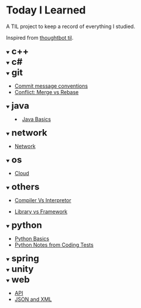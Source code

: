 # Today I Learned
A TIL project to keep a record of everything I studied.

Inspired from [thoughtbot til](https://github.com/thoughtbot/til).

<details open>
<summary> 
<b><font size="+2">c++</font></b>
</summary>


</details>


<details open>
<summary> 
<b><font size="+2">c#</font></b>
</summary>

</details>
<details open>
<summary> 
<b><font size="+2">git</font></b>
</summary>

* [Commit message conventions](https://github.com/heenamkung/TIL/blob/main/git/commit-message-conventions.md)
* [Conflict: Merge vs Rebase](https://github.com/heenamkung/TIL/blob/main/git/conflict_merge_rebase.md)

</details>

<details open>
<summary> 
<b><font size="+2">java</font></b>


* [Java Basics](https://github.com/heenamkung/TIL/blob/main/java/java_basics.md)
</summary>


</details>



<details open>
<summary> 
<b><font size="+2">network</font></b>
</summary>

* [Network](https://github.com/heenamkung/TIL/blob/main/network/network.md)

</details>

<details open>
<summary> 
<b><font size="+2">os</font></b>
</summary>

* [Cloud](https://github.com/heenamkung/TIL/blob/main/os/cloud.md)

</details>

<details open>
<summary> 
<b><font size="+2">others</font></b>
</summary>

* [Compiler Vs Interpretor](https://github.com/heenamkung/TIL/blob/main/others/compiler_vs_interpretor.md)

* [Library vs Framework](https://github.com/heenamkung/TIL/blob/main/others/library_vs_framework.md)

</details>

<details open>
<summary> 
<b><font size="+2">python</font></b>
</summary>

* [Python Basics](https://github.com/heenamkung/TIL/blob/main/python/python_basics.md)
* [Python Notes from Coding Tests](https://github.com/heenamkung/TIL/blob/main/python/python_notes_from_coding_tests.md)

</details>

<details open>
<summary> 
<b><font size="+2">spring</font></b>
</summary>


</details>

<details open>
<summary> 
<b><font size="+2">unity</font></b>
</summary>


</details>

</details>

<details open>
<summary> 
<b><font size="+2">web</font></b>
</summary>

* [API](https://github.com/heenamkung/TIL/blob/main/web/api.md)
* [JSON and XML](https://github.com/heenamkung/TIL/blob/main/web/json_xml.md)


</details>